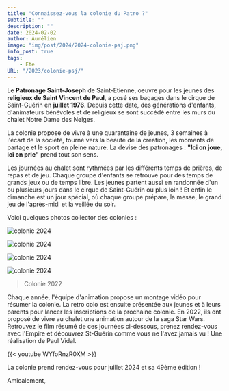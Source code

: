 ```yaml
---
title: "Connaissez-vous la colonie du Patro ?"
subtitle: ""
description: ""
date: 2024-02-02
author: Aurélien
image: "img/post/2024/2024-colonie-psj.png"
info_post: true
tags:
    - Ete
URL: "/2023/colonie-psj/"
---
```


Le **Patronage Saint-Joseph** de Saint-Etienne, oeuvre pour les jeunes des **religieux de Saint Vincent de Paul**, a posé ses bagages dans le cirque de Saint-Guérin en **juillet 1976**. Depuis cette date, des générations d'enfants, d'animateurs bénévoles et de religieux se sont succédé entre les murs du chalet Notre Dame des Neiges. 
 
La colonie propose de vivre à une quarantaine de jeunes, 3 semaines à l'écart de la société, tourné vers la beauté de la création, les moments de partage et le sport en pleine nature. La devise des patronages : **"Ici on joue, ici on prie"** prend tout son sens.

Les journées au chalet sont rythmées par les différents temps de prières, de repas et de jeu. Chaque groupe d'enfants se retrouve pour des temps de grands jeux ou de temps libre.
Les jeunes partent aussi en randonnée d'un ou plusieurs jours dans le cirque de Saint-Guérin ou plus loin ! Et enfin le dimanche est un jour spécial, où chaque groupe prépare, la messe, le grand jeu de l'après-midi et la veillée du soir.

Voici quelques photos collector des colonies :

![colonie 2024](/img/post/2024/2024-colonie-psj_1.png)

![colonie 2024](/img/post/2024/2024-colonie-psj_2.png)

![colonie 2024](/img/post/2024/2024-colonie-psj_3.png)

![colonie 2024](/img/post/2024/2024-colonie-psj_4.jpg)
> Colonie 2022

Chaque année, l'équipe d'animation propose un montage vidéo pour résumer la colonie. La retro colo est ensuite présentée aux jeunes et à leurs parents pour lancer les inscriptions de la prochaine colonie.
En 2022, ils ont proposé de vivre au chalet une animation autour de la saga Star Wars. Retrouvez le film résumé de ces journées ci-dessous, prenez rendez-vous avec l'Empire et découvrez St-Guérin comme vous ne l'avez jamais vu ! Une réalisation de Paul Vidal.

{{< youtube WYfoRnzR0XM >}}

La colonie prend rendez-vous pour juillet 2024 et sa 49ème édition !

Amicalement,

